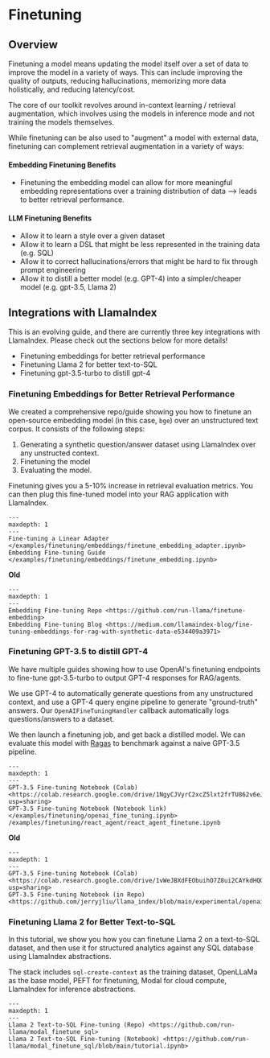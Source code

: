 # Finetuning

## Overview

Finetuning a model means updating the model itself over a set of data to improve the model in a variety of ways. This can include improving the quality of outputs, reducing hallucinations, memorizing more data holistically, and reducing latency/cost.

The core of our toolkit revolves around in-context learning / retrieval augmentation, which involves using the models in inference mode and not training the models themselves.

While finetuning can be also used to "augment" a model with external data, finetuning can complement retrieval augmentation in a variety of ways:

#### Embedding Finetuning Benefits
- Finetuning the embedding model can allow for more meaningful embedding representations over a training distribution of data --> leads to better retrieval performance.

#### LLM Finetuning Benefits
- Allow it to learn a style over a given dataset
- Allow it to learn a DSL that might be less represented in the training data (e.g. SQL) 
- Allow it to correct hallucinations/errors that might be hard to fix through prompt engineering
- Allow it to distill a better model (e.g. GPT-4) into a simpler/cheaper model (e.g. gpt-3.5, Llama 2)


## Integrations with LlamaIndex

This is an evolving guide, and there are currently three key integrations with LlamaIndex. Please check out the sections below for more details!
- Finetuning embeddings for better retrieval performance
- Finetuning Llama 2 for better text-to-SQL
- Finetuning gpt-3.5-turbo to distill gpt-4


### Finetuning Embeddings for Better Retrieval Performance


We created a comprehensive repo/guide showing you how to finetune an open-source embedding model (in this case, `bge`) over an unstructured text corpus. It consists of the following steps:
1. Generating a synthetic question/answer dataset using LlamaIndex over any unstructed context.
2. Finetuning the model
3. Evaluating the model.

Finetuning gives you a 5-10% increase in retrieval evaluation metrics. You can then plug this fine-tuned model into your RAG application with LlamaIndex. 

```{toctree}
---
maxdepth: 1
---
Fine-tuning a Linear Adapter </examples/finetuning/embeddings/finetune_embedding_adapter.ipynb>
Embedding Fine-tuning Guide </examples/finetuning/embeddings/finetune_embedding.ipynb>
```

**Old**
```{toctree}
---
maxdepth: 1
---
Embedding Fine-tuning Repo <https://github.com/run-llama/finetune-embedding>
Embedding Fine-tuning Blog <https://medium.com/llamaindex-blog/fine-tuning-embeddings-for-rag-with-synthetic-data-e534409a3971>
```

### Finetuning GPT-3.5 to distill GPT-4

We have multiple guides showing how to use OpenAI's finetuning endpoints to fine-tune gpt-3.5-turbo to output GPT-4 responses for RAG/agents.

We use GPT-4 to automatically generate questions from any unstructured context, and use a GPT-4 query engine pipeline to generate "ground-truth" answers. Our `OpenAIFineTuningHandler` callback automatically logs questions/answers to a dataset. 

We then launch a finetuning job, and get back a distilled model. We can evaluate this model with [Ragas](https://github.com/explodinggradients/ragas) to benchmark against a naive GPT-3.5 pipeline.

```{toctree}
---
maxdepth: 1
---
GPT-3.5 Fine-tuning Notebook (Colab) <https://colab.research.google.com/drive/1NgyCJVyrC2xcZ5lxt2frTU862v6eJHlc?usp=sharing>
GPT-3.5 Fine-tuning Notebook (Notebook link) </examples/finetuning/openai_fine_tuning.ipynb>
/examples/finetuning/react_agent/react_agent_finetune.ipynb
```

**Old**

```{toctree}
---
maxdepth: 1
---
GPT-3.5 Fine-tuning Notebook (Colab) <https://colab.research.google.com/drive/1vWeJBXdFEObuihO7Z8ui2CAYkdHQORqo?usp=sharing>
GPT-3.5 Fine-tuning Notebook (in Repo) <https://github.com/jerryjliu/llama_index/blob/main/experimental/openai_fine_tuning/openai_fine_tuning.ipynb>
```


### Finetuning Llama 2 for Better Text-to-SQL 

In this tutorial, we show you how you can finetune Llama 2 on a text-to-SQL dataset, and then use it for structured analytics against any SQL database using LlamaIndex abstractions.

The stack includes `sql-create-context` as the training dataset, OpenLLaMa as the base model, PEFT for finetuning, Modal for cloud compute, LlamaIndex for inference abstractions.

```{toctree}
---
maxdepth: 1
---
Llama 2 Text-to-SQL Fine-tuning (Repo) <https://github.com/run-llama/modal_finetune_sql>
Llama 2 Text-to-SQL Fine-tuning (Notebook) <https://github.com/run-llama/modal_finetune_sql/blob/main/tutorial.ipynb>
```

